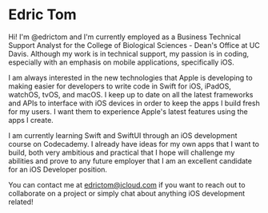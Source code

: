 <!---
edrictom/edrictom is a ✨ special ✨ repository because its `README.md` (this file) appears on your GitHub profile.
You can click the Preview link to take a look at your changes.
--->

# Edric Tom

Hi! I'm @edrictom and I'm currently employed as a Business Technical Support Analyst for the College of Biological Sciences - Dean's Office at UC Davis. Although my work is in technical support, my passion is in coding, especially with an emphasis on mobile applications, specifically iOS.

I am always interested in the new technologies that Apple is developing to making easier for developers to write code in Swift for iOS, iPadOS, watchOS, tvOS, and macOS. I keep up to date on all the latest frameworks and APIs to interface with iOS devices in order to keep the apps I build fresh for my users. I want them to experience Apple's latest features using the apps I create.

I am currently learning Swift and SwiftUI through an iOS development course on Codecademy. I already have ideas for my own apps that I want to build, both very ambitious and practical that I hope will challenge my abilities and prove to any future employer that I am an excellent candidate for an iOS Developer position.

You can contact me at edrictom@icloud.com if you want to reach out to collaborate on a project or simply chat about anything iOS development related!
